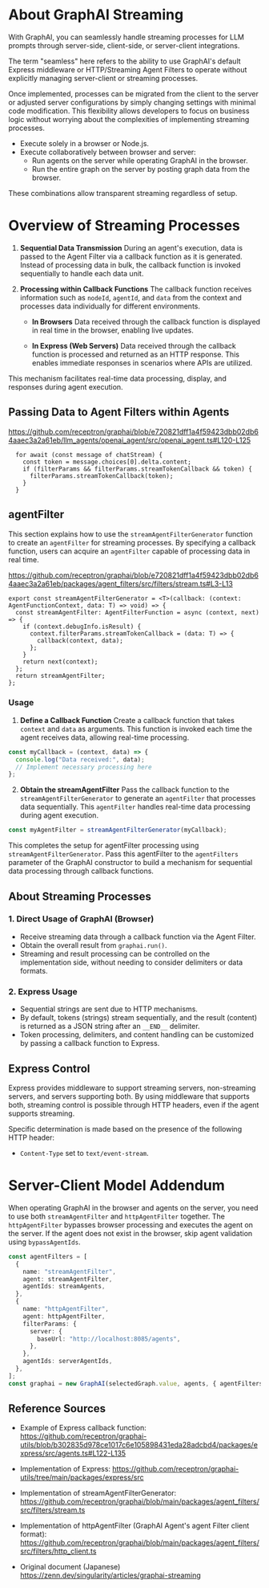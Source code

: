 # About GraphAI Streaming

With GraphAI, you can seamlessly handle streaming processes for LLM prompts through server-side, client-side, or server-client integrations.

The term "seamless" here refers to the ability to use GraphAI's default Express middleware or HTTP/Streaming Agent Filters to operate without explicitly managing server-client or streaming processes.

Once implemented, processes can be migrated from the client to the server or adjusted server configurations by simply changing settings with minimal code modification. This flexibility allows developers to focus on business logic without worrying about the complexities of implementing streaming processes.

- Execute solely in a browser or Node.js.
- Execute collaboratively between browser and server:
  - Run agents on the server while operating GraphAI in the browser.
  - Run the entire graph on the server by posting graph data from the browser.

These combinations allow transparent streaming regardless of setup.

# Overview of Streaming Processes

1. **Sequential Data Transmission**
   During an agent's execution, data is passed to the Agent Filter via a callback function as it is generated. Instead of processing data in bulk, the callback function is invoked sequentially to handle each data unit.

2. **Processing within Callback Functions**
   The callback function receives information such as `nodeId`, `agentId`, and `data` from the context and processes data individually for different environments.

   - **In Browsers**
     Data received through the callback function is displayed in real time in the browser, enabling live updates.

   - **In Express (Web Servers)**
     Data received through the callback function is processed and returned as an HTTP response. This enables immediate responses in scenarios where APIs are utilized.

This mechanism facilitates real-time data processing, display, and responses during agent execution.

## Passing Data to Agent Filters within Agents

https://github.com/receptron/graphai/blob/e720821dff1a4f59423dbb02db64aaec3a2a61eb/llm_agents/openai_agent/src/openai_agent.ts#L120-L125

```
  for await (const message of chatStream) {
    const token = message.choices[0].delta.content;
    if (filterParams && filterParams.streamTokenCallback && token) {
      filterParams.streamTokenCallback(token);
    }
  }
```

## agentFilter

This section explains how to use the `streamAgentFilterGenerator` function to create an `agentFilter` for streaming processes. By specifying a callback function, users can acquire an `agentFilter` capable of processing data in real time.

https://github.com/receptron/graphai/blob/e720821dff1a4f59423dbb02db64aaec3a2a61eb/packages/agent_filters/src/filters/stream.ts#L3-L13

```
export const streamAgentFilterGenerator = <T>(callback: (context: AgentFunctionContext, data: T) => void) => {
  const streamAgentFilter: AgentFilterFunction = async (context, next) => {
    if (context.debugInfo.isResult) {
      context.filterParams.streamTokenCallback = (data: T) => {
        callback(context, data);
      };
    }
    return next(context);
  };
  return streamAgentFilter;
};
```

### Usage

1. **Define a Callback Function**
   Create a callback function that takes `context` and `data` as arguments. This function is invoked each time the agent receives data, allowing real-time processing.

```typescript
const myCallback = (context, data) => {
  console.log("Data received:", data);
  // Implement necessary processing here
};
```

2. **Obtain the streamAgentFilter**
   Pass the callback function to the `streamAgentFilterGenerator` to generate an `agentFilter` that processes data sequentially. This `agentFilter` handles real-time data processing during agent execution.

```typescript
const myAgentFilter = streamAgentFilterGenerator(myCallback);
```

This completes the setup for agentFilter processing using `streamAgentFilterGenerator`. Pass this agentFilter to the `agentFilters` parameter of the GraphAI constructor to build a mechanism for sequential data processing through callback functions.

## About Streaming Processes

### 1. Direct Usage of GraphAI (Browser)

- Receive streaming data through a callback function via the Agent Filter.
- Obtain the overall result from `graphai.run()`.
- Streaming and result processing can be controlled on the implementation side, without needing to consider delimiters or data formats.

### 2. Express Usage

- Sequential strings are sent due to HTTP mechanisms.
- By default, tokens (strings) stream sequentially, and the result (content) is returned as a JSON string after an `__END__` delimiter.
- Token processing, delimiters, and content handling can be customized by passing a callback function to Express.

## Express Control

Express provides middleware to support streaming servers, non-streaming servers, and servers supporting both. By using middleware that supports both, streaming control is possible through HTTP headers, even if the agent supports streaming.

Specific determination is made based on the presence of the following HTTP header:

- `Content-Type` set to `text/event-stream`.

# Server-Client Model Addendum

When operating GraphAI in the browser and agents on the server, you need to use both `streamAgentFilter` and `httpAgentFilter` together. The `httpAgentFilter` bypasses browser processing and executes the agent on the server. If the agent does not exist in the browser, skip agent validation using `bypassAgentIds`.

```typescript
const agentFilters = [
  {
    name: "streamAgentFilter",
    agent: streamAgentFilter,
    agentIds: streamAgents,
  },
  {
    name: "httpAgentFilter",
    agent: httpAgentFilter,
    filterParams: {
      server: {
        baseUrl: "http://localhost:8085/agents",
      },
    },
    agentIds: serverAgentIds,
  },
];
const graphai = new GraphAI(selectedGraph.value, agents, { agentFilters, bypassAgentIds: serverAgentIds });
```

## Reference Sources

- Example of Express callback function:
  https://github.com/receptron/graphai-utils/blob/b302835d978ce1017c6e105898431eda28adcbd4/packages/express/src/agents.ts#L122-L135

- Implementation of Express:
  https://github.com/receptron/graphai-utils/tree/main/packages/express/src

- Implementation of streamAgentFilterGenerator:
  https://github.com/receptron/graphai/blob/main/packages/agent_filters/src/filters/stream.ts

- Implementation of httpAgentFilter (GraphAI Agent's agent Filter client format):
  https://github.com/receptron/graphai/blob/main/packages/agent_filters/src/filters/http_client.ts

- Original document (Japanese) https://zenn.dev/singularity/articles/graphai-streaming
